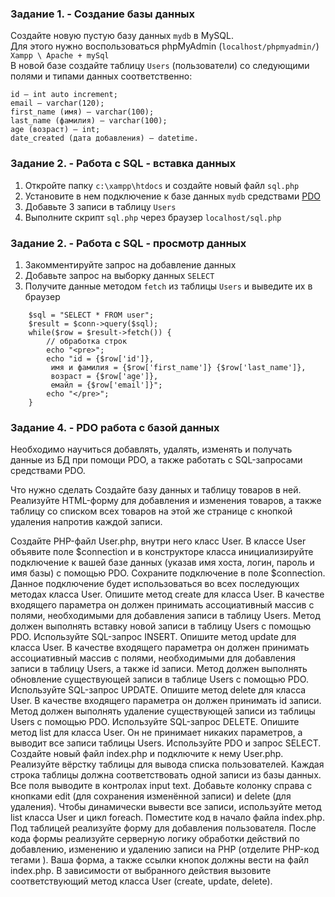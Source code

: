 ### Задание 1. - Создание базы данных

Создайте новую пустую базу данных `mydb` в MySQL.  
Для этого нужно воспользоваться phpMyAdmin (`localhost/phpmyadmin/`)  
`Xampp \ Apache + mySql`  
В новой базе создайте таблицу `Users` (пользователи) со следующими полями и типами данных соответственно:
```
id — int auto increment;
email — varchar(120);
first_name (имя) — varchar(100); 
last_name (фамилия) — varchar(100); 
age (возраст) — int; 
date_created (дата добавления) — datetime.
```

### Задание 2. - Работа с SQL - вставка данных

1. Откройте папку `c:\xampp\htdocs` и создайте новый файл `sql.php`
2. Установите в нем подключение к базе данных `mydb` средствами [PDO](https://www.php.net/manual/ru/book.pdo.php)  
3. Добавьте 3 записи в таблицу `Users`
4. Выполните скрипт `sql.php` через браузер `localhost/sql.php`

### Задание 2. - Работа с SQL - просмотр данных

1. Закомментируйте запрос на добавление данных
2. Добавьте запрос на выборку данных `SELECT`
3. Получите данные методом `fetch` из таблицы `Users` и выведите их в браузер
```
    $sql = "SELECT * FROM user";
    $result = $conn->query($sql);
    while($row = $result->fetch()) {
        // обработка строк
        echo "<pre>";
        echo "id = {$row['id']}, 
         имя и фамилия = {$row['first_name']} {$row['last_name']}, 
         возраст = {$row['age']}, 
         емайл = {$row['email']}";
        echo "</pre>";
    }
```
   
### Задание 4. - PDO работа с базой данных

Необходимо научиться добавлять, удалять, изменять и получать данные из БД при помощи PDO, а также работать с SQL-запросами средствами PDO.

Что нужно сделать
Создайте базу данных и таблицу товаров в ней.   
Реализуйте HTML-форму для добавления и изменения товаров, а также таблицу со списком всех товаров на этой же странице с кнопкой удаления напротив каждой записи.  

Создайте PHP-файл User.php, внутри него класс User. В классе User объявите поле $connection и в конструкторе класса инициализируйте подключение к вашей базе данных (указав имя хоста, логин, пароль и имя базы) с помощью PDO. Сохраните подключение в поле $connection. Данное подключение будет использоваться во всех последующих методах класса User.
Опишите метод create для класса User. В качестве входящего параметра он должен принимать ассоциативный массив с полями, необходимыми для добавления записи в таблицу Users. Метод должен выполнять вставку новой записи в таблицу Users с помощью PDO. Используйте SQL-запрос INSERT.
Опишите метод update для класса User. В качестве входящего параметра он должен принимать ассоциативный массив с полями, необходимыми для добавления записи в таблицу Users, а также id записи. Метод должен выполнять обновление существующей записи в таблице Users с помощью PDO. Используйте SQL-запрос UPDATE.
Опишите метод delete для класса User. В качестве входящего параметра он должен принимать id записи. Метод должен выполнять удаление существующей записи из таблицы Users с помощью PDO. Используйте SQL-запрос DELETE.
Опишите метод list для класса User. Он не принимает никаких параметров, а выводит все записи таблицы Users. Используйте PDO и запрос SELECT.
Создайте новый файл index.php и подключите к нему User.php.
Реализуйте вёрстку таблицы для вывода списка пользователей. Каждая строка таблицы должна соответствовать одной записи из базы данных. Все поля выводите в контролах input text. Добавьте колонку справа с кнопками edit (для сохранения изменённой записи) и delete (для удаления). Чтобы динамически вывести все записи, используйте метод list класса User и цикл foreach. Поместите код в начало файла index.php.
Под таблицей реализуйте форму для добавления пользователя.
После кода формы реализуйте серверную логику обработки действий по добавлению, изменению и удалению записи на PHP (отделите PHP-код тегами <?php ?>). 
Ваша форма, а также ссылки кнопок должны вести на файл index.php.
В зависимости от выбранного действия вызовите соответствующий метод класса User (create, update, delete). 

